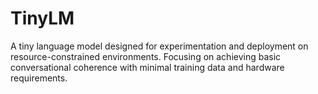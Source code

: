# TinyLM
A tiny language model designed for experimentation and deployment on resource-constrained environments.  Focusing on achieving basic conversational coherence with minimal training data and hardware requirements.
